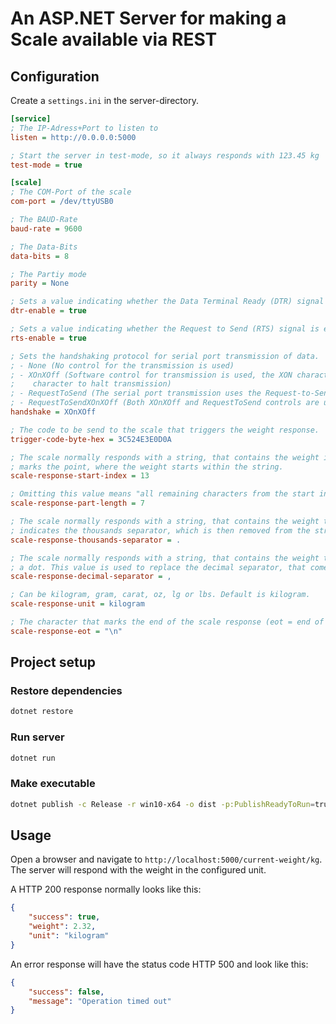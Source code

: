# An ASP.NET Server for making a Scale available via REST

## Configuration

Create a `settings.ini` in the server-directory.

```ini
[service]
; The IP-Adress+Port to listen to
listen = http://0.0.0.0:5000

; Start the server in test-mode, so it always responds with 123.45 kg
test-mode = true

[scale]
; The COM-Port of the scale
com-port = /dev/ttyUSB0

; The BAUD-Rate
baud-rate = 9600

; The Data-Bits
data-bits = 8

; The Partiy mode
parity = None

; Sets a value indicating whether the Data Terminal Ready (DTR) signal is enabled.
dtr-enable = true

; Sets a value indicating whether the Request to Send (RTS) signal is enabled.
rts-enable = true

; Sets the handshaking protocol for serial port transmission of data.
; - None (No control for the transmission is used)
; - XOnXOff (Software control for transmission is used, the XON character is sent to resume transmission and the XOFF 
;    character to halt transmission)
; - RequestToSend (The serial port transmission uses the Request-to-Send (RTS) hardware control line)
; - RequestToSendXOnXOff (Both XOnXOff and RequestToSend controls are used)
handshake = XOnXOff

; The code to be send to the scale that triggers the weight response.
trigger-code-byte-hex = 3C524E3E0D0A

; The scale normally responds with a string, that contains the weight in either gram or kilogram. This index value
; marks the point, where the weight starts within the string.
scale-response-start-index = 13

; Omitting this value means "all remaining characters from the start index"
scale-response-part-length = 7

; The scale normally responds with a string, that contains the weight than could have a thousands separator. This value 
; indicates the thousands separator, which is then removed from the string.
scale-response-thousands-separator = .

; The scale normally responds with a string, that contains the weight than could have a decimal separator other than
; a dot. This value is used to replace the decimal separator, that comes from the scale, with a dot.
scale-response-decimal-separator = ,

; Can be kilogram, gram, carat, oz, lg or lbs. Default is kilogram.
scale-response-unit = kilogram

; The character that marks the end of the scale response (eot = end of transmission).
scale-response-eot = "\n"
```

## Project setup

### Restore dependencies

```bash
dotnet restore
```

### Run server

```bash
dotnet run
```

### Make executable

```bash
dotnet publish -c Release -r win10-x64 -o dist -p:PublishReadyToRun=true -p:PublishSingleFile=true -p:PublishTrimmed=true --self-contained true -p:IncludeNativeLibrariesForSelfExtract=true
```

## Usage

Open a browser and navigate to `http://localhost:5000/current-weight/kg`. The server will respond with the weight in the configured unit.

A HTTP 200 response normally looks like this:

```json
{
    "success": true,
    "weight": 2.32,
    "unit": "kilogram"
}
```

An error response will have the status code HTTP 500 and look like this:

```json
{
    "success": false,
    "message": "Operation timed out"
}
```
